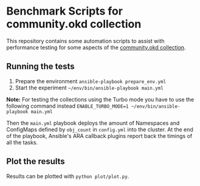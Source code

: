 # Benchmark Scripts for community.okd collection

This repository contains some automation scripts to assist with performance testing for some aspects of the [community.okd collection](https://github.com/ansible-collections/community.okd).
## Running the tests
  1. Prepare the environment `ansible-playbook prepare_env.yml`
  2. Start the experiment `~/env/bin/ansible-playbook main.yml`

**Note:** For testing the collections using the Turbo mode you have to use the following command instead `ENABLE_TURBO_MODE=1 ~/env/bin/ansible-playbook main.yml`  

Then the `main.yml` playbook deploys the amount of Namespaces and ConfigMaps defined by `obj_count` in `config.yml` into the cluster. At the end of the playbook, Ansible's ARA callback plugins report back the timings of all the tasks.

## Plot the results
Results can be plotted with `python plot/plot.py`.
